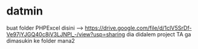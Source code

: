 # datmin

buat folder PHPExcel disini --> https://drive.google.com/file/d/1clV5SrDf-Ve97jYJGQ40c8jV3LJNPl_-/view?usp=sharing
dia didalem project TA ga dimasukin ke folder mana2

